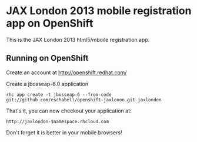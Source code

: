 JAX London 2013 mobile registration app on OpenShift
====================================================

This is the JAX London 2013 html5/mboile registration app.

Running on OpenShift
--------------------

Create an account at http://openshift.redhat.com/

Create a jbosseap-6.0 application

    rhc app create -t jbosseap-6 --from-code git://github.com/eschabell/openshift-jaxlonon.git jaxlondon

That's it, you can now checkout your application at:

    http://jaxlondon-$namespace.rhcloud.com

Don't forget it is better in your mobile browsers!
